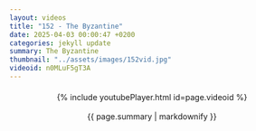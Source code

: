 ```yaml
---
layout: videos
title: "152 - The Byzantine"
date: 2025-04-03 00:00:47 +0200
categories: jekyll update
summary: The Byzantine
thumbnail: "../assets/images/152vid.jpg"
videoid: n0MLuF5gT3A
---
```


<div style="text-align: center; margin-top: 20px;">
  {% include youtubePlayer.html id=page.videoid %}
  <p style="margin-top: 15px; font-size: 1.2em; color: #333;">
    <p>{{ page.summary | markdownify }}</p>
  </p>
</div>
